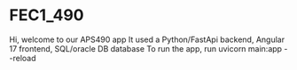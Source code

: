 # FEC1_490
Hi, welcome to our APS490 app 
It used a Python/FastApi backend, Angular 17 frontend, SQL/oracle DB database 
To run the app, run uvicorn main:app --reload

